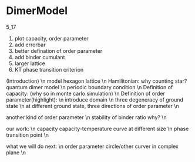 # DimerModel
5_17
  1. plot capacity, order parameter
  2. add errorbar
  3. better defination of order parameter
  4. add binder cumulant
  5. larger lattice 
  6. KT phase transition criterion


 (Introduction) \n
  model hexagon lattice \n
  Hamilitonian: why counting star? quantum dimer model \n
  periodic boundary condition \n
  Definition of capacity: (why so in monte carlo simulation) \n
  Definition of order parameter(highlight): \n
  introduce domain \n
  three degeneracy of ground state \n
  at different ground state, three directions of order parameter \n
  
  another kind of order parameter \n
  stability of binder ratio why? \n
  
  our work: \n
  capacity  capacity-temperature curve at different size \n
  phase transition point \n
  
  what we will do next: \n
  order parameter circle/other curver in complex plane \n 

